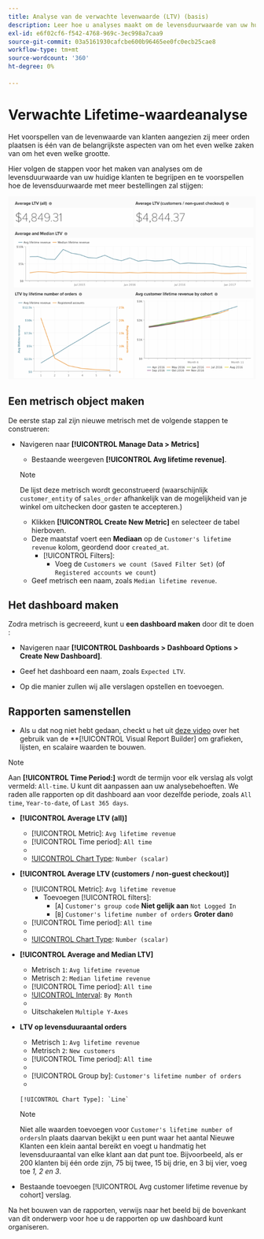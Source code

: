```yaml
---
title: Analyse van de verwachte levenwaarde (LTV) (basis)
description: Leer hoe u analyses maakt om de levensduurwaarde van uw huidige klanten te begrijpen en voorspelt hoe de levensduurwaarde met meer bestellingen zal stijgen.
exl-id: e6f02cf6-f542-4768-969c-3ec998a7caa9
source-git-commit: 03a5161930cafcbe600b96465ee0fc0ecb25cae8
workflow-type: tm+mt
source-wordcount: '360'
ht-degree: 0%

---
```


# Verwachte Lifetime-waardeanalyse

Het voorspellen van de levenwaarde van klanten aangezien zij meer orden plaatsen is één van de belangrijkste aspecten van om het even welke zaken van om het even welke grootte.

Hier volgen de stappen voor het maken van analyses om de levensduurwaarde van uw huidige klanten te begrijpen en te voorspellen hoe de levensduurwaarde met meer bestellingen zal stijgen:

![verwachte levenwaarde](../../assets/expected_ltv_720.png)

## Een metrisch object maken

De eerste stap zal zijn nieuwe metrisch met de volgende stappen te construeren:
* Navigeren naar **[!UICONTROL Manage Data > Metrics]**
   * Bestaande weergeven **[!UICONTROL Avg lifetime revenue]**.

   >[!NOTE]
   >
   >De lijst deze metrisch wordt geconstrueerd (waarschijnlijk `customer_entity` of `sales_order` afhankelijk van de mogelijkheid van je winkel om uitchecken door gasten te accepteren.)

   * Klikken **[!UICONTROL Create New Metric]** en selecteer de tabel hierboven.
   * Deze maatstaf voert een **Mediaan** op de `Customer's lifetime revenue` kolom, geordend door `created_at`.
      * [!UICONTROL Filters]:
         * Voeg de `Customers we count (Saved Filter Set)` (of `Registered accounts we count`)
   * Geef metrisch een naam, zoals `Median lifetime revenue`.



## Het dashboard maken

Zodra metrisch is gecreeerd, kunt u **een dashboard maken** door dit te doen :
* Navigeren naar **[!UICONTROL Dashboards > Dashboard Options > Create New Dashboard]**.
* Geef het dashboard een naam, zoals `Expected LTV`.

* Op die manier zullen wij alle verslagen opstellen en toevoegen.

## Rapporten samenstellen

* Als u dat nog niet hebt gedaan, checkt u het uit [deze video](https://fast.wistia.net/embed/iframe/24zz7wmjrt) over het gebruik van de **[!UICONTROL Visual Report Builder] om grafieken, lijsten, en scalaire waarden te bouwen.

>[!NOTE]
>
>Aan **[!UICONTROL Time Period:]** wordt de termijn voor elk verslag als volgt vermeld: `All-time`. U kunt dit aanpassen aan uw analysebehoeften. We raden alle rapporten op dit dashboard aan voor dezelfde periode, zoals `All time`, `Year-to-date`, of `Last 365 days`.

* **[!UICONTROL Average LTV (all)]**
   * [!UICONTROL Metric]: `Avg lifetime revenue`
   * [!UICONTROL Time period]: `All time`
   * 
      [!UICONTROL Interval]: `None`
   * [!UICONTROL Chart Type]: `Number (scalar)`

* **[!UICONTROL Average LTV (customers / non-guest checkout)]**
   * [!UICONTROL Metric]: `Avg lifetime revenue`
      * Toevoegen [!UICONTROL filters]:
         * [`A`] `Customer's group code` **Niet gelijk aan** `Not Logged In`
         * [`B`] `Customer's lifetime number of orders` **Groter dan**`0`
   * [!UICONTROL Time period]: `All time`
   * 
      [!UICONTROL Interval]: `None`
   * [!UICONTROL Chart Type]: `Number (scalar)`


* **[!UICONTROL Average and Median LTV]**
   * Metrisch `1`: `Avg lifetime revenue`
   * Metrisch `2`: `Median lifetime revenue`
   * [!UICONTROL Time period]: `All time`
   * [!UICONTROL Interval]: `By Month`
   * 
      [!UICONTROL Chart Type]: `Line`
   * Uitschakelen `Multiple Y-Axes`

* **LTV op levensduuraantal orders**
   * Metrisch `1`: `Avg lifetime revenue`
   * Metrisch `2`: `New customers`
   * [!UICONTROL Time period]: `All time`
   * 
      [!UICONTROL Interval]: `None`
   * [!UICONTROL Group by]: `Customer's lifetime number of orders`
   * 

      [!UICONTROL Chart Type]: `Line`
   >[!NOTE]
   >
   >Niet alle waarden toevoegen voor `Customer's lifetime number of orders`In plaats daarvan bekijkt u een punt waar het aantal Nieuwe Klanten een klein aantal bereikt en voegt u handmatig het levensduuraantal van elke klant aan dat punt toe. Bijvoorbeeld, als er 200 klanten bij één orde zijn, 75 bij twee, 15 bij drie, en 3 bij vier, voeg toe *1, 2 en 3*.

* Bestaande toevoegen [!UICONTROL Avg customer lifetime revenue by cohort] verslag.

Na het bouwen van de rapporten, verwijs naar het beeld bij de bovenkant van dit onderwerp voor hoe u de rapporten op uw dashboard kunt organiseren.
